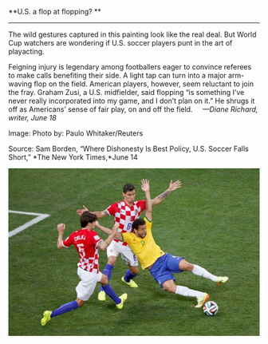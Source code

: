 **U.S. a flop at flopping? **

****

The wild gestures captured in this painting look like the real deal. But World Cup watchers are wondering if U.S. soccer players punt in the art of playacting.

Feigning injury is legendary among footballers eager to convince referees to make calls benefiting their side. A light tap can turn into a major arm-waving flop on the field. American players, however, seem reluctant to join the fray. Graham Zusi, a U.S. midfielder, said flopping “is something I’ve never really incorporated into my game, and I don’t plan on it.” He shrugs it off as Americans’ sense of fair play, on and off the field.     *—Diane Richard, writer, June 18*

Image: Photo by: Paulo Whitaker/Reuters 

Source: Sam Borden, “Where Dishonesty Is Best Policy, U.S. Soccer Falls Short,” *The New York Times,*June 14

![](../images/14-06-18_73.42.3_FakersEDIT-1.jpeg)
